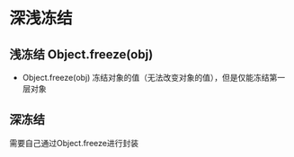 # 深浅冻结

## 浅冻结 Object.freeze(obj)

- Object.freeze(obj) 冻结对象的值（无法改变对象的值），但是仅能冻结第一层对象

## 深冻结

需要自己通过Object.freeze进行封装
